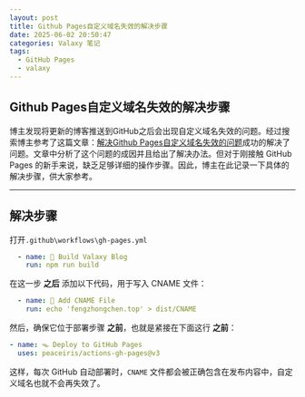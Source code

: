 ```yaml
---
layout: post
title: Github Pages自定义域名失效的解决步骤
date: 2025-06-02 20:50:47
categories: Valaxy 笔记
tags:
  - GitHub Pages
  - valaxy
---
```

## Github Pages自定义域名失效的解决步骤
博主发现将更新的博客推送到GitHub之后会出现自定义域名失效的问题。经过搜索博主参考了这篇文章：[解决Github Pages自定义域名失效的问题](https://www.suiyan.cc/blog/20230404212258)成功的解决了问题。文章中分析了这个问题的成因并且给出了解决办法。但对于刚接触 GitHub Pages 的新手来说，缺乏足够详细的操作步骤。因此，博主在此记录一下具体的解决步骤，供大家参考。

---
## 解决步骤

打开`.github\workflows\gh-pages.yml`
```yaml
  - name: 🌌 Build Valaxy Blog
    run: npm run build
```
在这一步 **之后** 添加以下代码，用于写入 CNAME 文件：
```yaml
  - name: 📝 Add CNAME File
    run: echo 'fengzhongchen.top' > dist/CNAME
```
然后，确保它位于部署步骤 **之前**，也就是紧接在下面这行 **之前**：
```yaml
- name: 🪤 Deploy to GitHub Pages
  uses: peaceiris/actions-gh-pages@v3
```
这样，每次 GitHub 自动部署时，`CNAME` 文件都会被正确包含在发布内容中，自定义域名也就不会再失效了。
